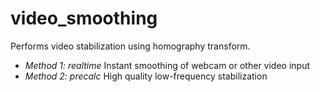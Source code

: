 # video_smoothing
Performs video stabilization using homography transform.

+ *Method 1: realtime* Instant smoothing of webcam or other video input
+ *Method 2: precalc* High quality low-frequency stabilization
